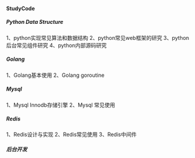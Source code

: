 #### StudyCode

##### Python Data Structure
1、python实现常见算法和数据结构
2、python常见web框架的研究
3、python后台常见组件研究
4、python内部源码研究

##### Golang
1、Golang基本使用
2、Golang goroutine

##### Mysql
1、Mysql Innodb存储引擎
2、Mysql 常见使用


##### Redis
1、Redis设计与实现
2、Redis常见使用
3、Redis中间件


##### 后台开发
